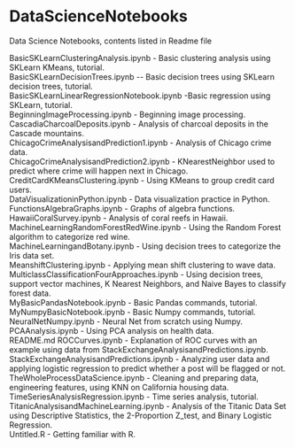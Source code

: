 # DataScienceNotebooks
Data Science Notebooks, contents listed in Readme file

BasicSKLearnClusteringAnalysis.ipynb - Basic clustering analysis using SKLearn KMeans, tutorial. <br>
BasicSKLearnDecisionTrees.ipynb -- Basic decision trees using SKLearn decision trees, tutorial. <br>
BasicSKLearnLinearRegressionNotebook.ipynb -Basic regression using SKLearn, tutorial. <br>
BeginningImageProcessing.ipynb - Beginning image processing. <br>
CascadiaCharcoalDeposits.ipynb - Analysis of charcoal deposits in the Cascade mountains. <br>
ChicagoCrimeAnalysisandPrediction1.ipynb - Analysis of Chicago crime data.<br>
ChicagoCrimeAnalysisandPrediction2.ipynb - KNearestNeighbor used to predict where crime will happen next in Chicago. <br>
CreditCardKMeansClustering.ipynb - Using KMeans to group credit card users.<br>
DataVisualizationinPython.ipynb - Data visualization practice in Python. <br>
FunctionsAlgebraGraphs.ipynb - Graphs of algebra functions. <br>
HawaiiCoralSurvey.ipynb - Analysis of coral reefs in Hawaii.<br>
MachineLearningRandomForestRedWine.ipynb - Using the Random Forest algorithm to categorize red wine.<br>
MachineLearningandBotany.ipynb - Using decision trees to categorize the Iris data set.<br>
MeanshiftClustering.ipynb - Applying mean shift clustering to wave data.<br>
MulticlassClassificationFourApproaches.ipynb - Using decision trees, support vector machines, K Nearest Neighbors, and Naive Bayes to classify forest data.<br>
MyBasicPandasNotebook.ipynb - Basic Pandas commands, tutorial.<br>
MyNumpyBasicNotebook.ipynb - Basic Numpy commands, tutorial.<br>
NeuralNetNumpy.ipynb - Neural Net from scratch using Numpy. <br>
PCAAnalysis.ipynb - Using PCA analysis on health data.<br>
README.md
ROCCurves.ipynb - Explanation of ROC curves with an example using data from StackExchangeAnalysisandPredictions.ipynb. <br>
StackExchangeAnalysisandPredictions.ipynb - Analyzing user data and applying logistic regression to predict whether a post will be flagged or not.<br>
TheWholeProcessDataScience.ipynb - Cleaning and preparing data, engineering features, using KNN on California housing data.<br>
TimeSeriesAnalysisRegression.ipynb - Time series analysis, tutorial.<br>
TitanicAnalysisandMachineLearning.ipynb - Analysis of the Titanic Data Set using Descriptive Statistics, the 2-Proportion Z_test, and Binary Logistic Regression.<br>
Untitled.R - Getting familiar with R.<br>
